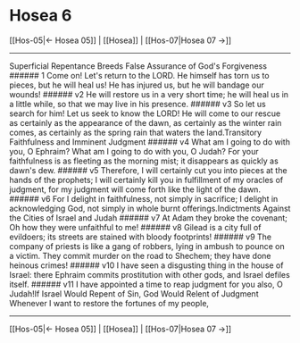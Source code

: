# Hosea 6

[[Hos-05|← Hosea 05]] | [[Hosea]] | [[Hos-07|Hosea 07 →]]
***

Superficial Repentance Breeds False Assurance of God's Forgiveness ###### 1 Come on! Let's return to the LORD. He himself has torn us to pieces, but he will heal us! He has injured us, but he will bandage our wounds! ###### v2 He will restore us in a very short time; he will heal us in a little while, so that we may live in his presence. ###### v3 So let us search for him! Let us seek to know the LORD! He will come to our rescue as certainly as the appearance of the dawn, as certainly as the winter rain comes, as certainly as the spring rain that waters the land.Transitory Faithfulness and Imminent Judgment ###### v4 What am I going to do with you, O Ephraim? What am I going to do with you, O Judah? For your faithfulness is as fleeting as the morning mist; it disappears as quickly as dawn's dew. ###### v5 Therefore, I will certainly cut you into pieces at the hands of the prophets; I will certainly kill you in fulfillment of my oracles of judgment, for my judgment will come forth like the light of the dawn. ###### v6 For I delight in faithfulness, not simply in sacrifice; I delight in acknowledging God, not simply in whole burnt offerings.Indictments Against the Cities of Israel and Judah ###### v7 At Adam they broke the covenant; Oh how they were unfaithful to me! ###### v8 Gilead is a city full of evildoers; its streets are stained with bloody footprints! ###### v9 The company of priests is like a gang of robbers, lying in ambush to pounce on a victim. They commit murder on the road to Shechem; they have done heinous crimes! ###### v10 I have seen a disgusting thing in the house of Israel: there Ephraim commits prostitution with other gods, and Israel defiles itself. ###### v11 I have appointed a time to reap judgment for you also, O Judah!If Israel Would Repent of Sin, God Would Relent of Judgment Whenever I want to restore the fortunes of my people,

***
[[Hos-05|← Hosea 05]] | [[Hosea]] | [[Hos-07|Hosea 07 →]]
